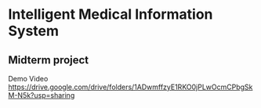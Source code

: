 # Intelligent Medical Information System 
## Midterm project

Demo Video https://drive.google.com/drive/folders/1ADwmffzyE1RKO0jPLwOcmCPbgSkM-N5k?usp=sharing



